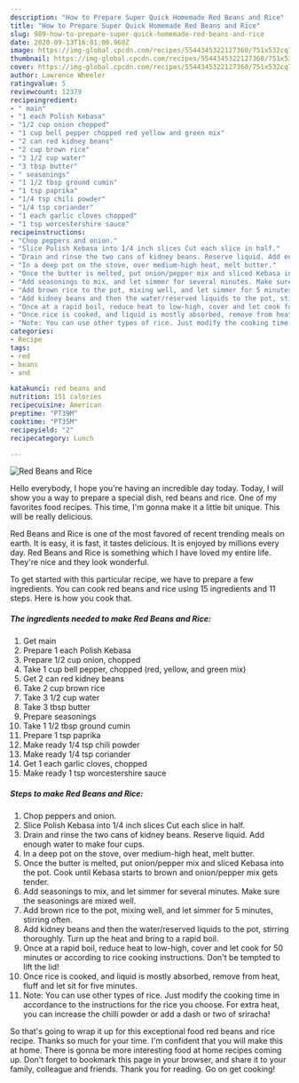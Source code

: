 ```yaml
---
description: "How to Prepare Super Quick Homemade Red Beans and Rice"
title: "How to Prepare Super Quick Homemade Red Beans and Rice"
slug: 989-how-to-prepare-super-quick-homemade-red-beans-and-rice
date: 2020-09-13T16:01:00.960Z
image: https://img-global.cpcdn.com/recipes/5544345322127360/751x532cq70/red-beans-and-rice-recipe-main-photo.jpg
thumbnail: https://img-global.cpcdn.com/recipes/5544345322127360/751x532cq70/red-beans-and-rice-recipe-main-photo.jpg
cover: https://img-global.cpcdn.com/recipes/5544345322127360/751x532cq70/red-beans-and-rice-recipe-main-photo.jpg
author: Lawrence Wheeler
ratingvalue: 5
reviewcount: 12379
recipeingredient:
- " main"
- "1 each Polish Kebasa"
- "1/2 cup onion chopped"
- "1 cup bell pepper chopped red yellow and green mix"
- "2 can red kidney beans"
- "2 cup brown rice"
- "3 1/2 cup water"
- "3 tbsp butter"
- " seasonings"
- "1 1/2 tbsp ground cumin"
- "1 tsp paprika"
- "1/4 tsp chili powder"
- "1/4 tsp coriander"
- "1 each garlic cloves chopped"
- "1 tsp worcestershire sauce"
recipeinstructions:
- "Chop peppers and onion."
- "Slice Polish Kebasa into 1/4 inch slices Cut each slice in half."
- "Drain and rinse the two cans of kidney beans. Reserve liquid. Add enough water to make four cups."
- "In a deep pot on the stove, over medium-high heat, melt butter."
- "Once the butter is melted, put onion/pepper mix and sliced Kebasa into the pot. Cook until Kebasa starts to brown and onion/pepper mix gets tender."
- "Add seasonings to mix, and let simmer for several minutes. Make sure the seasonings are mixed well."
- "Add brown rice to the pot, mixing well, and let simmer for 5 minutes, stirring often."
- "Add kidney beans and then the water/reserved liquids to the pot, stirring thoroughly. Turn up the heat and bring to a rapid boil."
- "Once at a rapid boil, reduce heat to low-high, cover and let cook for 50 minutes or according to rice cooking instructions. Don&#39;t be tempted to lift the lid!"
- "Once rice is cooked, and liquid is mostly absorbed, remove from heat, fluff and let sit for five minutes."
- "Note: You can use other types of rice. Just modify the cooking time in accordance to the instructions for the rice you choose. For extra heat, you can increase the chilli powder or add a dash or two of sriracha!"
categories:
- Recipe
tags:
- red
- beans
- and

katakunci: red beans and 
nutrition: 151 calories
recipecuisine: American
preptime: "PT39M"
cooktime: "PT35M"
recipeyield: "2"
recipecategory: Lunch

---
```



![Red Beans and Rice](https://img-global.cpcdn.com/recipes/5544345322127360/751x532cq70/red-beans-and-rice-recipe-main-photo.jpg)

Hello everybody, I hope you're having an incredible day today. Today, I will show you a way to prepare a special dish, red beans and rice. One of my favorites food recipes. This time, I'm gonna make it a little bit unique. This will be really delicious.

Red Beans and Rice is one of the most favored of recent trending meals on earth. It is easy, it is fast, it tastes delicious. It is enjoyed by millions every day. Red Beans and Rice is something which I have loved my entire life. They're nice and they look wonderful.




To get started with this particular recipe, we have to prepare a few ingredients. You can cook red beans and rice using 15 ingredients and 11 steps. Here is how you cook that.

<!--inarticleads1-->

##### The ingredients needed to make Red Beans and Rice:

1. Get  main
1. Prepare 1 each Polish Kebasa
1. Prepare 1/2 cup onion, chopped
1. Take 1 cup bell pepper, chopped (red, yellow, and green mix)
1. Get 2 can red kidney beans
1. Take 2 cup brown rice
1. Take 3 1/2 cup water
1. Take 3 tbsp butter
1. Prepare  seasonings
1. Take 1 1/2 tbsp ground cumin
1. Prepare 1 tsp paprika
1. Make ready 1/4 tsp chili powder
1. Make ready 1/4 tsp coriander
1. Get 1 each garlic cloves, chopped
1. Make ready 1 tsp worcestershire sauce




<!--inarticleads2-->

##### Steps to make Red Beans and Rice:

1. Chop peppers and onion.
1. Slice Polish Kebasa into 1/4 inch slices Cut each slice in half.
1. Drain and rinse the two cans of kidney beans. Reserve liquid. Add enough water to make four cups.
1. In a deep pot on the stove, over medium-high heat, melt butter.
1. Once the butter is melted, put onion/pepper mix and sliced Kebasa into the pot. Cook until Kebasa starts to brown and onion/pepper mix gets tender.
1. Add seasonings to mix, and let simmer for several minutes. Make sure the seasonings are mixed well.
1. Add brown rice to the pot, mixing well, and let simmer for 5 minutes, stirring often.
1. Add kidney beans and then the water/reserved liquids to the pot, stirring thoroughly. Turn up the heat and bring to a rapid boil.
1. Once at a rapid boil, reduce heat to low-high, cover and let cook for 50 minutes or according to rice cooking instructions. Don&#39;t be tempted to lift the lid!
1. Once rice is cooked, and liquid is mostly absorbed, remove from heat, fluff and let sit for five minutes.
1. Note: You can use other types of rice. Just modify the cooking time in accordance to the instructions for the rice you choose. For extra heat, you can increase the chilli powder or add a dash or two of sriracha!




So that's going to wrap it up for this exceptional food red beans and rice recipe. Thanks so much for your time. I'm confident that you will make this at home. There is gonna be more interesting food at home recipes coming up. Don't forget to bookmark this page in your browser, and share it to your family, colleague and friends. Thank you for reading. Go on get cooking!
